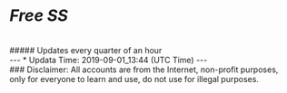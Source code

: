 
# *Free SS*
<br>
##### Updates every quarter of an hour
<br>
---
* Updata Time: 2019-09-01_13:44 (UTC Time)
---
<br>
### Disclaimer:
All accounts are from the Internet, non-profit purposes, only for everyone to learn and use, do not use for illegal purposes.
<br>
